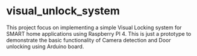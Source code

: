 # visual_unlock_system
This project focus on implementing a simple Visual Locking system for SMART home applications using Raspberry PI 4.
This is just a prototype to demonstrate the basic functionality of Camera detection and Door unlocking using Arduino board. 
